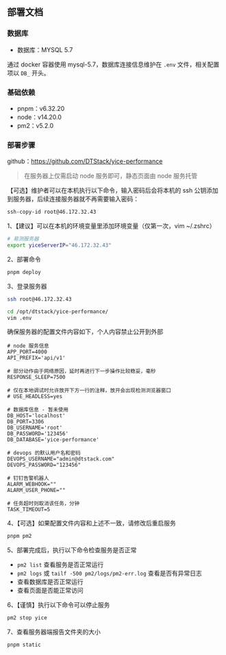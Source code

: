 ## 部署文档

### 数据库

- 数据库：MYSQL 5.7

通过 docker 容器使用 mysql-5.7，数据库连接信息维护在 `.env` 文件，相关配置项以 `DB_` 开头。


### 基础依赖
- pnpm：v6.32.20
- node：v14.20.0
- pm2：v5.2.0


### 部署步骤

github：https://github.com/DTStack/yice-performance

> 在服务器上仅需启动 node 服务即可，静态页面由 node 服务托管

【可选】维护者可以在本机执行以下命令，输入密码后会将本机的 ssh 公钥添加到服务器，后续连接服务器就不再需要输入密码：

``` bash
ssh-copy-id root@46.172.32.43
```

1、【建议】可以在本机的环境变量里添加环境变量（仅第一次，vim ~/.zshrc）

``` bash
# 易测服务器
export yiceServerIP="46.172.32.43"
```

2、部署命令

``` bash
pnpm deploy
```

3、登录服务器

``` bash
ssh root@46.172.32.43
```

``` bash
cd /opt/dtstack/yice-performance/
vim .env
```

确保服务器的配置文件内容如下，个人内容禁止公开到外部

```
# node 服务信息
APP_PORT=4000
API_PREFIX='api/v1'

# 部分动作由于网络原因，延时再进行下一步操作比较稳妥，毫秒
RESPONSE_SLEEP=7500

# 仅在本地调试时允许放开下方一行的注释，放开会出现检测浏览器窗口
# USE_HEADLESS=yes

# 数据库信息 - 暂未使用
DB_HOST='localhost'
DB_PORT=3306
DB_USERNAME='root'
DB_PASSWORD='123456'
DB_DATABASE='yice-performance'

# devops 的默认用户名和密码
DEVOPS_USERNAME="admin@dtstack.com"
DEVOPS_PASSWORD="123456"

# 钉钉告警机器人
ALARM_WEBHOOK=""
ALARM_USER_PHONE=""

# 任务超时则取消该任务，分钟
TASK_TIMEOUT=5
```

4、【可选】如果配置文件内容和上述不一致，请修改后重启服务

``` bash
pnpm pm2
```

5、部署完成后，执行以下命令检查服务是否正常

- `pm2 list` 查看服务是否正常运行
- `pm2 logs` 或 `tailf -500 pm2/logs/pm2-err.log` 查看是否有异常日志
- 查看数据库是否正常运行
- 查看页面是否能正常访问

6、【谨慎】执行以下命令可以停止服务

``` bash
pm2 stop yice
```

7、查看服务器端报告文件夹的大小

``` bash
pnpm static
```
